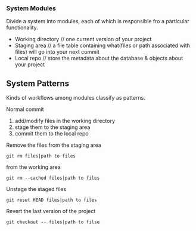 ### System Modules

Divide a system into modules, each of which is responsible fro a particular functionality.
* Working directory // one current version of your project
* Staging area // a file table containing what(files or path associated with files) will go into your next commit
* Local repo // store the metadata about the database & objects about your project
     
## System Patterns
Kinds of workflows among modules classify as patterns.
    
Normal commit
1. add/modify files in the working directory
2. stage them to the staging area
3. commit them to the local repo

Remove the files 
from the staging area 

    git rm files|path to files
    
from the working area

    git rm --cached files|path to files
    
Unstage the staged files

    git reset HEAD files|path to files

Revert the last version of the project
     
    git checkout -- files|path to filse     
     
    
    